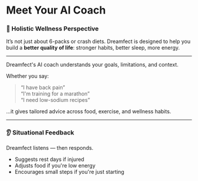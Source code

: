 # Meet Your AI Coach

### 🧘 Holistic Wellness Perspective

It’s not just about 6-packs or crash diets. Dreamfect is designed to help you build a **better quality of life**: stronger habits, better sleep, more energy.

---

Dreamfect's AI coach understands your goals, limitations, and context.

Whether you say:

> “I have back pain”  
> “I'm training for a marathon”  
> “I need low-sodium recipes”

…it gives tailored advice across food, exercise, and wellness habits.

---

### 👂 Situational Feedback

Dreamfect listens — then responds.

- Suggests rest days if injured
- Adjusts food if you're low energy
- Encourages small steps if you're just starting